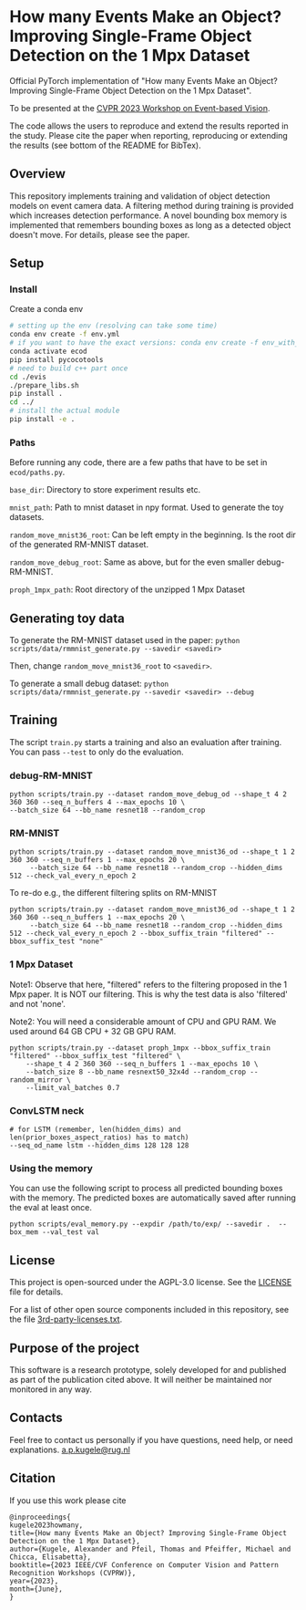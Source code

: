 
# How many Events Make an Object? Improving Single-Frame Object Detection on the 1 Mpx Dataset

Official PyTorch implementation of "How many Events Make an Object? Improving Single-Frame Object Detection on the 1 Mpx Dataset".

To be presented at the [CVPR 2023 Workshop on Event-based Vision](https://tub-rip.github.io/eventvision2023/).

The code allows the users to reproduce and extend the results reported in the study.
Please cite the paper when reporting, reproducing or extending the results (see bottom of the README for BibTex).

## Overview

This repository implements training and validation of object detection models on event camera data.
A filtering method during training is provided which increases detection performance.
A novel bounding box memory is implemented that remembers bounding boxes as long as a detected object doesn't move.
For details, please see the paper.

## Setup

### Install

Create a conda env

```bash
# setting up the env (resolving can take some time)
conda env create -f env.yml
# if you want to have the exact versions: conda env create -f env_with_versions.yml
conda activate ecod
pip install pycocotools
# need to build c++ part once
cd ./evis
./prepare_libs.sh
pip install .
cd ../
# install the actual module
pip install -e .
```

### Paths

Before running any code, there are a few paths that have to be set in `ecod/paths.py`.

`base_dir`: Directory to store experiment results etc.

`mnist_path`: Path to mnist dataset in npy format. Used to generate the toy datasets.

`random_move_mnist36_root`: Can be left empty in the beginning. Is the root dir of the generated RM-MNIST dataset.

`random_move_debug_root`: Same as above, but for the even smaller debug-RM-MNIST.

`proph_1mpx_path`: Root directory of the unzipped 1 Mpx Dataset


## Generating toy data

To generate the RM-MNIST dataset used in the paper:
`python scripts/data/rmmnist_generate.py --savedir <savedir>`

Then, change `random_move_mnist36_root` to `<savedir>`.

To generate a small debug dataset:
`python scripts/data/rmmnist_generate.py --savedir <savedir> --debug`


## Training

The script `train.py` starts a training and also an evaluation after training.
You can pass `--test` to only do the evaluation.


### debug-RM-MNIST
```
python scripts/train.py --dataset random_move_debug_od --shape_t 4 2 360 360 --seq_n_buffers 4 --max_epochs 10 \
--batch_size 64 --bb_name resnet18 --random_crop
```

### RM-MNIST
```
python scripts/train.py --dataset random_move_mnist36_od --shape_t 1 2 360 360 --seq_n_buffers 1 --max_epochs 20 \
     --batch_size 64 --bb_name resnet18 --random_crop --hidden_dims 512 --check_val_every_n_epoch 2
```

To re-do e.g., the different filtering splits on RM-MNIST
```
python scripts/train.py --dataset random_move_mnist36_od --shape_t 1 2 360 360 --seq_n_buffers 1 --max_epochs 20 \
     --batch_size 64 --bb_name resnet18 --random_crop --hidden_dims 512 --check_val_every_n_epoch 2 --bbox_suffix_train "filtered" --bbox_suffix_test "none"
```

### 1 Mpx Dataset

Note1: Observe that here, "filtered" refers to the filtering proposed in the 1 Mpx paper. It is NOT our filtering.
This is why the test data is also 'filtered' and not 'none'.

Note2: You will need a considerable amount of CPU and GPU RAM. We used around 64 GB CPU + 32 GB GPU RAM.
```
python scripts/train.py --dataset proph_1mpx --bbox_suffix_train "filtered" --bbox_suffix_test "filtered" \
    --shape_t 4 2 360 360 --seq_n_buffers 1 --max_epochs 10 \
    --batch_size 8 --bb_name resnext50_32x4d --random_crop --random_mirror \
    --limit_val_batches 0.7
```

### ConvLSTM neck
```
# for LSTM (remember, len(hidden_dims) and len(prior_boxes_aspect_ratios) has to match)
--seq_od_name lstm --hidden_dims 128 128 128
```

### Using the memory

You can use the following script to process all predicted bounding boxes with the memory.
The predicted boxes are automatically saved after running the eval at least once.
```
python scripts/eval_memory.py --expdir /path/to/exp/ --savedir .  --box_mem --val_test val
```

## License

This project is open-sourced under the AGPL-3.0 license. See the
[LICENSE](LICENSE) file for details.

For a list of other open source components included in this repository, see the
file [3rd-party-licenses.txt](3rd-party-licenses.txt).


## Purpose of the project

This software is a research prototype, solely developed for and published as part of the publication cited above.
It will neither be maintained nor monitored in any way.


## Contacts

Feel free to contact us personally if you have questions, need help, or need explanations.
a.p.kugele@rug.nl


## Citation

If you use this work please cite
```
@inproceedings{
kugele2023howmany,
title={How many Events Make an Object? Improving Single-Frame Object Detection on the 1 Mpx Dataset},
author={Kugele, Alexander and Pfeil, Thomas and Pfeiffer, Michael and Chicca, Elisabetta},
booktitle={2023 IEEE/CVF Conference on Computer Vision and Pattern Recognition Workshops (CVPRW)},
year={2023},
month={June},
}
```
